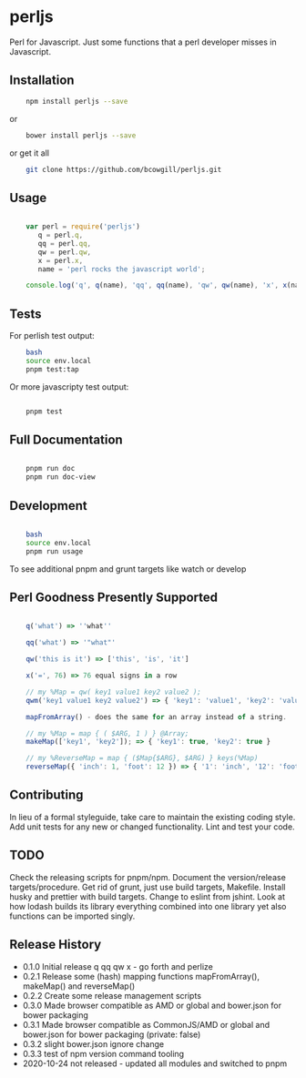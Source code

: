 perljs
======

Perl for Javascript. Just some functions that a perl developer misses in Javascript.

## Installation

```bash
	npm install perljs --save
```

or

```bash
	bower install perljs --save
```

or get it all

```bash
	git clone https://github.com/bcowgill/perljs.git
```

## Usage

```javascript

	var perl = require('perljs')
	   q = perl.q,
	   qq = perl.qq,
	   qw = perl.qw,
	   x = perl.x,
	   name = 'perl rocks the javascript world';

	console.log('q', q(name), 'qq', qq(name), 'qw', qw(name), 'x', x(name + '\n', 3));
```

## Tests

For perlish test output:

```bash
	bash
	source env.local
	pnpm test:tap
```

Or more javascripty test output:

```bash

	pnpm test
```

## Full Documentation

```bash

	pnpm run doc
	pnpm run doc-view
```

## Development

```bash

	bash
	source env.local
	pnpm run usage
```

To see additional pnpm and grunt targets like watch or develop

## Perl Goodness Presently Supported

```javascript

	q('what') => ''what''

	qq('what') => '"what"'

	qw('this is it') => ['this', 'is', 'it']

	x('=', 76) => 76 equal signs in a row

	// my %Map = qw( key1 value1 key2 value2 );
	qwm('key1 value1 key2 value2') => { 'key1': 'value1', 'key2': 'value2' }

	mapFromArray() - does the same for an array instead of a string.

	// my %Map = map { ( $ARG, 1 ) } @Array;
	makeMap(['key1', 'key2']); => { 'key1': true, 'key2': true }

	// my %ReverseMap = map { ($Map{$ARG}, $ARG) } keys(%Map)
	reverseMap({ 'inch': 1, 'foot': 12 }) => { '1': 'inch', '12': 'foot' }
```

## Contributing

In lieu of a formal styleguide, take care to maintain the existing coding style.
Add unit tests for any new or changed functionality. Lint and test your code.

## TODO

Check the releasing scripts for pnpm/npm.
Document the version/release targets/procedure.
Get rid of grunt, just use build targets, Makefile.
Install husky and prettier with build targets.
Change to eslint from jshint.
Look at how lodash builds its library everything combined into one library yet also functions can be imported singly.

## Release History

* 0.1.0 Initial release q qq qw x - go forth and perlize
* 0.2.1 Release some (hash) mapping functions mapFromArray(), makeMap() and reverseMap()
* 0.2.2 Create some release management scripts
* 0.3.0 Made browser compatible as AMD or global and bower.json for bower packaging
* 0.3.1 Made browser compatible as CommonJS/AMD or global and bower.json for bower packaging (private: false)
* 0.3.2 slight bower.json ignore change
* 0.3.3 test of npm version command tooling
* 2020-10-24 not released - updated all modules and switched to pnpm
